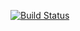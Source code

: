 [![Build Status](https://www.travis-ci.org/XinyuSHAN/GL51_project.svg?branch=master)](https://www.travis-ci.org/XinyuSHAN/GL51_project)
